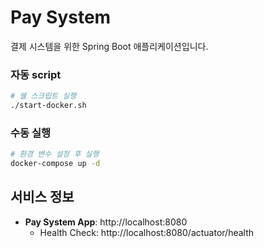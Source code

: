# Pay System

결제 시스템을 위한 Spring Boot 애플리케이션입니다.

### 자동 script
```bash
# 쉘 스크립트 실행
./start-docker.sh
```

### 수동 실행
```bash
# 환경 변수 설정 후 실행
docker-compose up -d
```

## 서비스 정보

- **Pay System App**: http://localhost:8080
  - Health Check: http://localhost:8080/actuator/health
